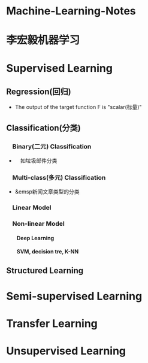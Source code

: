 # Machine-Learning-Notes
# 李宏毅机器学习
# Supervised Learning
## Regression(回归)
   - The output of the target function F is "scalar(标量)"
## Classification(分类)
### &emsp;Binary(二元) Classification
   - &emsp;如垃圾邮件分类
### &emsp;Multi-class(多元) Classification
   - &emsp新闻文章类型的分类
### &emsp;Linear Model
### &emsp;Non-linear Model
#### &emsp;&emsp;Deep Learning
#### &emsp;&emsp;SVM, decision tre, K-NN
## Structured Learning
# Semi-supervised Learning
# Transfer Learning
# Unsupervised Learning
